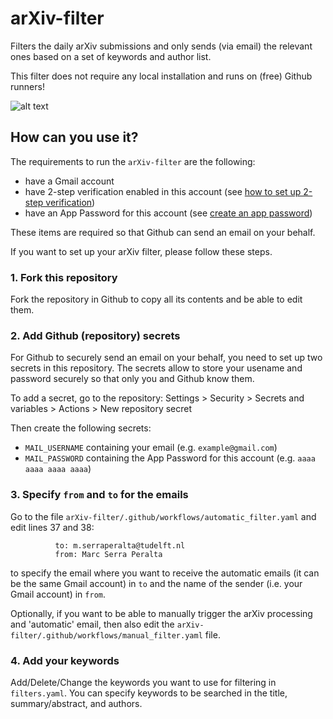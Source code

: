 # arXiv-filter

Filters the daily arXiv submissions and only sends (via email) the relevant ones based on a set of keywords and author list.

This filter does not require any local installation and runs on (free) Github runners!

![alt text](https://github.com/MarcSerraPeralta/arXiv-filter/blob/main/example_email.png?raw=true)


## How can you use it?

The requirements to run the `arXiv-filter` are the following:
- have a Gmail account
- have 2-step verification enabled in this account (see [how to set up 2-step verification](https://support.google.com/accounts/answer/185839?hl=en&co=GENIE.Platform%3DAndroid)) 
- have an App Password for this account (see [create an app password](https://support.google.com/accounts/answer/185833?hl=en))

These items are required so that Github can send an email on your behalf.

If you want to set up your arXiv filter, please follow these steps.

### 1. Fork this repository

Fork the repository in Github to copy all its contents and be able to edit them.

### 2. Add Github (repository) secrets

For Github to securely send an email on your behalf, you need to set up two secrets in this repository.
The secrets allow to store your usename and password securely so that only you and Github know them.

To add a secret, go to the repository: 
Settings > Security > Secrets and variables > Actions > New repository secret

Then create the following secrets:
- `MAIL_USERNAME` containing your email (e.g. `example@gmail.com`)
- `MAIL_PASSWORD` containing the App Password for this account (e.g. `aaaa aaaa aaaa aaaa`)

### 3. Specify `from` and `to` for the emails

Go to the file `arXiv-filter/.github/workflows/automatic_filter.yaml` and edit lines 37 and 38:
```
          to: m.serraperalta@tudelft.nl
          from: Marc Serra Peralta
```
to specify the email where you want to receive the automatic emails (it can be the same Gmail account) in `to` and the name of the sender (i.e. your Gmail account) in `from`. 

Optionally, if you want to be able to manually trigger the arXiv processing and 'automatic' email,
then also edit the `arXiv-filter/.github/workflows/manual_filter.yaml` file.

### 4. Add your keywords

Add/Delete/Change the keywords you want to use for filtering in `filters.yaml`.
You can specify keywords to be searched in the title, summary/abstract, and authors.
